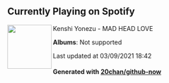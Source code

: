 ## Currently Playing on Spotify

[<img align="left" width="100" src="https://i.scdn.co/image/ab67616d0000b2736f43efbb6ec787cf0eb396a0">](https://open.spotify.com/album/6WJfvLqbR4mE9Tio1Srvq3)

Kenshi Yonezu - MAD HEAD LOVE

**Albums**: Not supported

Last updated at 03/09/2021 18:42

#### Generated with [20chan/github-now](https://github.com/20chan/github-now)


<!--
**20chan/20chan** is a ✨ _special_ ✨ repository because its `README.md` (this file) appears on your GitHub profile.

Here are some ideas to get you started:

- 🔭 I’m currently working on ...
- 🌱 I’m currently learning ...
- 👯 I’m looking to collaborate on ...
- 🤔 I’m looking for help with ...
- 💬 Ask me about ...
- 📫 How to reach me: ...
- 😄 Pronouns: ...
- ⚡ Fun fact: ...
-->
